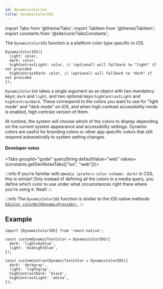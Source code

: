 ```yaml
---
id: dynamiccolorios
title: DynamicColorIOS
---
```


import Tabs from '@theme/Tabs'; import TabItem from '@theme/TabItem'; import constants from '@site/core/TabsConstants';

The `DynamicColorIOS` function is a platform color type specific to iOS.

```tsx
DynamicColorIOS({
  light: color,
  dark: color,
  highContrastLight: color, // (optional) will fallback to "light" if not provided
  highContrastDark: color, // (optional) will fallback to "dark" if not provided
});
```

`DynamicColorIOS` takes a single argument as an object with two mandatory keys: `dark` and `light`, and two optional keys `highContrastLight` and `highContrastDark`. These correspond to the colors you want to use for "light mode" and "dark mode" on iOS, and when high contrast accessibility mode is enabled, high contrast version of them.

At runtime, the system will choose which of the colors to display depending on the current system appearance and accessibility settings. Dynamic colors are useful for branding colors or other app specific colors that still respond automatically to system setting changes.

#### Developer notes

<Tabs groupId="guide" queryString defaultValue="web" values={constants.getDevNotesTabs(["ios", "web"])}>

<TabItem value="web">

:::info
If you’re familiar with `@media (prefers-color-scheme: dark)` in CSS, this is similar! Only instead of defining all the colors in a media query, you define which color to use under what circumstances right there where you're using it. Neat!
:::

</TabItem>
<TabItem value="ios">

:::info
The `DynamicColorIOS` function is similar to the iOS native methods [`UIColor colorWithDynamicProvider:`](https://developer.apple.com/documentation/uikit/uicolor/3238040-colorwithdynamicprovider).
:::

</TabItem>
</Tabs>

## Example

```tsx
import {DynamicColorIOS} from 'react-native';

const customDynamicTextColor = DynamicColorIOS({
  dark: 'lightskyblue',
  light: 'midnightblue',
});

const customContrastDynamicTextColor = DynamicColorIOS({
  dark: 'darkgray',
  light: 'lightgray',
  highContrastDark: 'black',
  highContrastLight: 'white',
});
```
